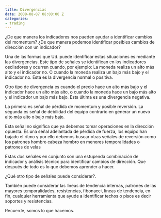 ```yaml
---
title: Divergencias
date: 2008-08-07 08:00:00 Z
categories:
- trading
---
```


¿De que manera los indicadores nos pueden ayudar a identificar cambios del momentum? ¿De que manera podemos identificar posibles cambios de dirección con un indicador?

Una de las formas que Ud. puede identificar estas situaciones es mediante las divergencias. Este tipo de señales se identifican en los indicadores osciladores y ocurren cuando, por ejemplo: La moneda realiza un alto más alto y el indicador no. O cuando la moneda realiza un bajo más bajo y el indicador no. Esta es la divergencia normal o positiva.

Otro tipo de divergencia es cuando el precio hace un alto más bajo y el indicador hace un alto más alto, o cuando la moneda hace un bajo más alto y el indicador un bajo más bajo. Esta última es una divergencia negativa.

La primera es señal de pérdida de momentum y posible reversión. La segunda es señal de debilidad del equipo contrario en generar un nuevo alto más alto o bajo más bajo.

Esta señal no significa que ya debemos tomar operaciones en la dirección opuesta. Es una señal adelantada de pérdida de fuerza, los equipo han bajado el ritmo y por ello debemos buscar otras señales de reversión como los patrones hombro cabeza hombro en menores temporalidades o patrones de velas

Estas dos señales en conjunto son una estupenda combinación de indicador y análisis técnico para identificar cambios de dirección. Que después de todo es lo que debemos aprender a hacer.

¿Qué otro tipo de señales puede considerar?.

También puede considerar las líneas de tendencia internas, patrones de las mayores temporalidades, resistencias, fibonacci, líneas de tendencia, en fin, cualquier herramienta que ayude a identificar techos o pisos es decir soportes y resistencias.

Recuerde, somos lo que hacemos.